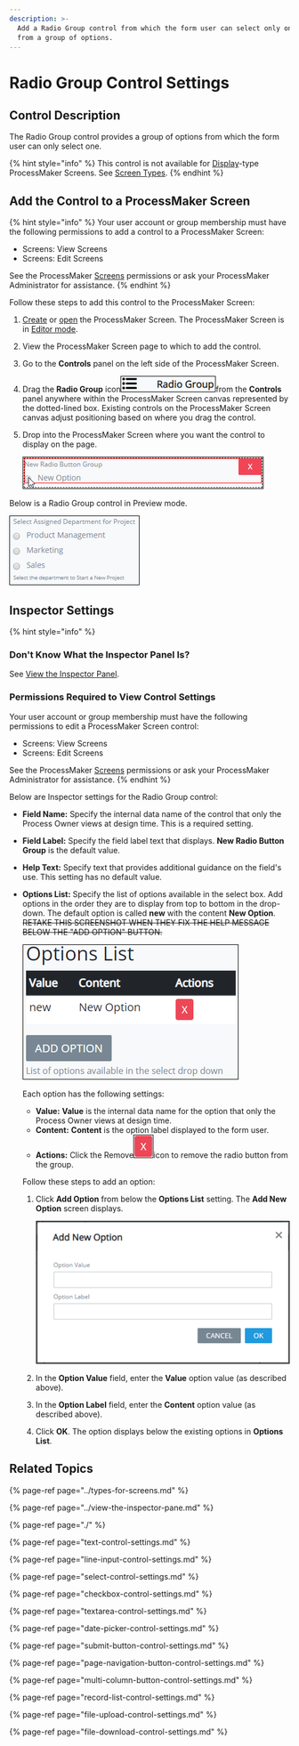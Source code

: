 ```yaml
---
description: >-
  Add a Radio Group control from which the form user can select only one option
  from a group of options.
---
```


# Radio Group Control Settings

## Control Description

The Radio Group control provides a group of options from which the form user can only select one.

{% hint style="info" %}
This control is not available for [Display](../types-for-screens.md#display)-type ProcessMaker Screens. See [Screen Types](../types-for-screens.md).
{% endhint %}

## Add the Control to a ProcessMaker Screen

{% hint style="info" %}
Your user account or group membership must have the following permissions to add a control to a ProcessMaker Screen:

* Screens: View Screens
* Screens: Edit Screens

See the ProcessMaker [Screens](../../../../processmaker-administration/permission-descriptions-for-users-and-groups.md#screens) permissions or ask your ProcessMaker Administrator for assistance.
{% endhint %}

Follow these steps to add this control to the ProcessMaker Screen:

1. [Create](../../manage-forms/create-a-new-form.md) or [open](../../manage-forms/view-all-forms.md) the ProcessMaker Screen. The ProcessMaker Screen is in [Editor mode](../screens-builder-modes.md#editor-mode).
2. View the ProcessMaker Screen page to which to add the control.
3. Go to the **Controls** panel on the left side of the ProcessMaker Screen.
4. Drag the **Radio Group** icon![](../../../../.gitbook/assets/radio-group-control-screens-builder-processes.png)from the **Controls** panel anywhere within the ProcessMaker Screen canvas represented by the dotted-lined box. Existing controls on the ProcessMaker Screen canvas adjust positioning based on where you drag the control.
5. Drop into the ProcessMaker Screen where you want the control to display on the page.  

   ![](../../../../.gitbook/assets/radio-group-control-placed-screens-builder-processes.png)

Below is a Radio Group control in Preview mode.

![Radio Group control in Preview mode](../../../../.gitbook/assets/radio-group-control-preview-screens-builder-processes.png)

## Inspector Settings <a id="inspector-settings"></a>

{% hint style="info" %}
### Don't Know What the Inspector Panel Is?

See [View the Inspector Panel](../view-the-inspector-pane.md).

### Permissions Required to View Control Settings

Your user account or group membership must have the following permissions to edit a ProcessMaker Screen control:

* Screens: View Screens
* Screens: Edit Screens

See the ProcessMaker [Screens](../../../../processmaker-administration/permission-descriptions-for-users-and-groups.md#screens) permissions or ask your ProcessMaker Administrator for assistance.
{% endhint %}

Below are Inspector settings for the Radio Group control:

* **Field Name:** Specify the internal data name of the control that only the Process Owner views at design time. This is a required setting.
* **Field Label:** Specify the field label text that displays. **New Radio Button Group** is the default value.
* **Help Text:** Specify text that provides additional guidance on the field's use. This setting has no default value.
* **Options List:** Specify the list of options available in the select box. Add options in the order they are to display from top to bottom in the drop-down. The default option is called **new** with the content **New Option**. ~~RETAKE THIS SCREENSHOT WHEN THEY FIX THE HELP MESSAGE BELOW THE "ADD OPTION" BUTTON.~~  

  ![](../../../../.gitbook/assets/select-control-options-list-screens-builder-processes.png)

  Each option has the following settings:

  * **Value:** **Value** is the internal data name for the option that only the Process Owner views at design time.
  * **Content:** **Content** is the option label displayed to the form user. 
  * **Actions:** Click the Remove![](../../../../.gitbook/assets/options-list-delete-option-icon-screens-builder-processes.png)icon to remove the radio button from the group.

  Follow these steps to add an option: 

  1. Click **Add Option** from below the **Options List** setting. The **Add New Option** screen displays.  

     ![](../../../../.gitbook/assets/add-new-option-screen-screen-builder-processes.png)

  2. In the **Option Value** field, enter the **Value** option value \(as described above\).
  3. In the **Option Label** field, enter the **Content** option value \(as described above\).
  4. Click **OK**. The option displays below the existing options in **Options List**.

## Related Topics <a id="related-topics"></a>

{% page-ref page="../types-for-screens.md" %}

{% page-ref page="../view-the-inspector-pane.md" %}

{% page-ref page="./" %}

{% page-ref page="text-control-settings.md" %}

{% page-ref page="line-input-control-settings.md" %}

{% page-ref page="select-control-settings.md" %}

{% page-ref page="checkbox-control-settings.md" %}

{% page-ref page="textarea-control-settings.md" %}

{% page-ref page="date-picker-control-settings.md" %}

{% page-ref page="submit-button-control-settings.md" %}

{% page-ref page="page-navigation-button-control-settings.md" %}

{% page-ref page="multi-column-button-control-settings.md" %}

{% page-ref page="record-list-control-settings.md" %}

{% page-ref page="file-upload-control-settings.md" %}

{% page-ref page="file-download-control-settings.md" %}

